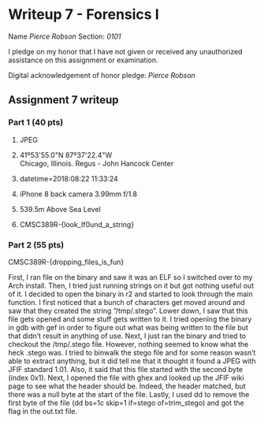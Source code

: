 Writeup 7 - Forensics I
======

Name *Pierce Robson*
Section: *0101*

I pledge on my honor that I have not given or received any unauthorized assistance on this assignment or examination.

Digital acknowledgement of honor pledge: *Pierce Robson*

## Assignment 7 writeup

### Part 1 (40 pts)

1. JPEG  

2. 41º53'55.0"N 87º37'22.4"W  
Chicago, Illinois. Regus - John Hancock Center

3. datetime=2018:08:22 11:33:24

4. iPhone 8 back camera 3.99mm f/1.8

5. 539.5m Above Sea Level 

6. CMSC389R-{look_If0und_a_string}  


### Part 2 (55 pts)

CMSC389R-{dropping_files_is_fun}

First, I ran file on the binary and saw it was an ELF so I switched over to my Arch install. Then, I tried just running strings on it but got nothing useful out of it.  I decided to open the binary in r2 and started to look through the main function.  I first noticed that a bunch of characters get moved around and saw that they created the string “/tmp/.stego”.  Lower down, I saw that this file gets opened and some stuff gets written to it.  I tried opening the binary in gdb with gef in order to figure out what was being written to the file but that didn’t result in anything of use.  Next, I just ran the binary and tried to checkout the /tmp/.stego file.  However, nothing seemed to know what the heck .stego was.  I tried to binwalk the stego file and for some reason wasn’t able to extract anything, but it did tell me that it thought it found a JPEG with JFIF standard 1.01. Also, it said that this file started with the second byte (index 0x1).  Next, I opened the file with ghex and looked up the JFIF wiki page to see what the header should be.  Indeed, the header matched, but there was a null byte at the start of the file.  Lastly, I used dd to remove the first byte of the file (dd bs=1c skip=1 if=stego of=trim_stego) and got the flag in the out.txt file.


